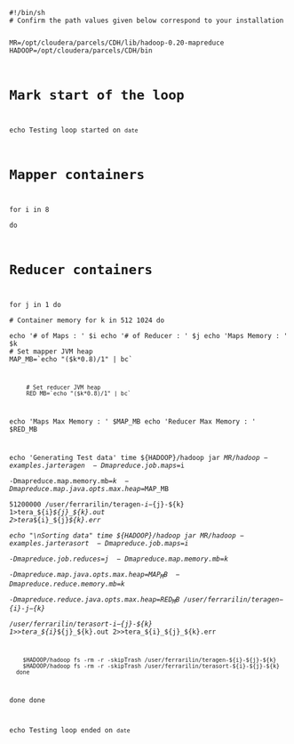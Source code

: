 <code>
#!/bin/sh
# Confirm the path values given below correspond to your installation

MR=/opt/cloudera/parcels/CDH/lib/hadoop-0.20-mapreduce 
HADOOP=/opt/cloudera/parcels/CDH/bin

# Mark start of the loop
echo Testing loop started on `date`

# Mapper containers
for i in 8    
do
   # Reducer containers
   for j in 1 
   do                 
      # Container memory
      for k in 512 1024 
      do                  
      echo '# of Maps : ' $i echo '# of Reducer : ' $j echo 'Maps Memory : ' $k
         # Set mapper JVM heap 
         MAP_MB=`echo "($k*0.8)/1" | bc` 

         # Set reducer JVM heap 
         RED_MB=`echo "($k*0.8)/1" | bc` 
  echo 'Maps Max Memory    : ' $MAP_MB
	echo 'Reducer Max Memory : ' $RED_MB

  echo 'Generating Test data'
        time ${HADOOP}/hadoop jar ${MR}/hadoop-examples.jar teragen \
                     -Dmapreduce.job.maps=$i \
                     -Dmapreduce.map.memory.mb=$k \
                     -Dmapreduce.map.java.opts.max.heap=$MAP_MB \
                     51200000 /user/ferrarilin/teragen-${i}-${j}-${k} 1>tera_${i}_${j}_${k}.out 2>tera_${i}_${j}_${k}.err                       
 echo "\nSorting data"
       time ${HADOOP}/hadoop jar $MR/hadoop-examples.jar terasort \
                     -Dmapreduce.job.maps=$i \
                     -Dmapreduce.job.reduces=$j \
                     -Dmapreduce.map.memory.mb=$k \
                     -Dmapreduce.map.java.opts.max.heap=$MAP_MB \
                     -Dmapreduce.reduce.memory.mb=$k \
                     -Dmapreduce.reduce.java.opts.max.heap=$RED_MB \
	             /user/ferrarilin/teragen-${i}-${j}-${k}  \
                     /user/ferrarilin/terasort-${i}-${j}-${k} 1>>tera_${i}_${j}_${k}.out 2>>tera_${i}_${j}_${k}.err                         

        $HADOOP/hadoop fs -rm -r -skipTrash /user/ferrarilin/teragen-${i}-${j}-${k}                         
        $HADOOP/hadoop fs -rm -r -skipTrash /user/ferrarilin/terasort-${i}-${j}-${k}                 
      done
   done
done

echo Testing loop ended on `date`
</code>
